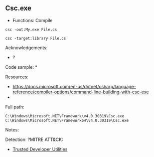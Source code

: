 ## Csc.exe

* Functions: Compile

```
csc -out:My.exe File.cs     

csc -target:library File.cs     
```

Acknowledgements:
* ?

Code sample:
* 

Resources:
* https://docs.microsoft.com/en-us/dotnet/csharp/language-reference/compiler-options/command-line-building-with-csc-exe
* 

Full path:
```
C:\Windows\Microsoft.NET\Framework\v4.0.30319\Csc.exe
C:\Windows\Microsoft.NET\Framework64\v4.0.30319\Csc.exe
```

Notes:


Detection:
?MITRE ATT&CK:
* [Trusted Developer Utilities](https://attack.mitre.org/wiki/Technique/T1127)
